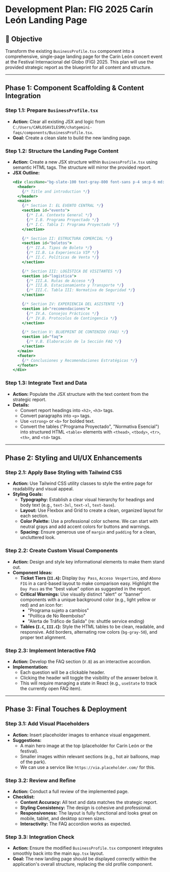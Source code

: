 # Development Plan: FIG 2025 Carín León Landing Page

## 🎯 Objective
Transform the existing `BusinessProfile.tsx` component into a comprehensive, single-page landing page for the Carín León concert event at the Festival Internacional del Globo (FIG) 2025. This plan will use the provided strategic report as the blueprint for all content and structure.

---

## Phase 1: Component Scaffolding & Content Integration

### Step 1.1: Prepare `BusinessProfile.tsx`
- **Action:** Clear all existing JSX and logic from `C:/Users/CARLOSAVILESMX/chatgemini-faqs/components/BusinessProfile.tsx`.
- **Goal:** Create a clean slate to build the new landing page.

### Step 1.2: Structure the Landing Page Content
- **Action:** Create a new JSX structure within `BusinessProfile.tsx` using semantic HTML tags. The structure will mirror the provided report.
- **JSX Outline:**
  ```jsx
  <div className="bg-slate-100 text-gray-800 font-sans p-4 sm:p-6 md:p-8">
    <header>
      {/* Title and introduction */}
    </header>
    <main>
      {/* Section I: EL EVENTO CENTRAL */}
      <section id="evento">
        {/* I.A. Contexto General */}
        {/* I.B. Programa Proyectado */}
        {/* I.C. Tabla I: Programa Proyectado */}
      </section>

      {/* Section II: ESTRUCTURA COMERCIAL */}
      <section id="boletos">
        {/* II.A. Tipos de Boleto */}
        {/* II.B. La Experiencia VIP */}
        {/* II.C. Políticas de Venta */}
      </section>

      {/* Section III: LOGÍSTICA DE VISITANTES */}
      <section id="logistica">
        {/* III.A. Rutas de Acceso */}
        {/* III.B. Estacionamiento y Transporte */}
        {/* III.C. Tabla III: Normativa de Seguridad */}
      </section>

      {/* Section IV: EXPERIENCIA DEL ASISTENTE */}
      <section id="recomendaciones">
        {/* IV.A. Consejos Prácticos */}
        {/* IV.B. Protocolos de Contingencia */}
      </section>

      {/* Section V: BLUEPRINT DE CONTENIDO (FAQ) */}
      <section id="faq">
        {/* V.B. Elaboración de la Sección FAQ */}
      </section>
    </main>
    <footer>
      {/* Conclusiones y Recomendaciones Estratégicas */}
    </footer>
  </div>
  ```

### Step 1.3: Integrate Text and Data
- **Action:** Populate the JSX structure with the text content from the strategic report.
- **Details:**
    - Convert report headings into `<h2>`, `<h3>` tags.
    - Convert paragraphs into `<p>` tags.
    - Use `<strong>` or `<b>` for bolded text.
    - Convert the tables ("Programa Proyectado", "Normativa Esencial") into structured HTML `<table>` elements with `<thead>`, `<tbody>`, `<tr>`, `<th>`, and `<td>` tags.

---

## Phase 2: Styling and UI/UX Enhancements

### Step 2.1: Apply Base Styling with Tailwind CSS
- **Action:** Use Tailwind CSS utility classes to style the entire page for readability and visual appeal.
- **Styling Goals:**
    - **Typography:** Establish a clear visual hierarchy for headings and body text (e.g., `text-3xl`, `text-xl`, `text-base`).
    - **Layout:** Use Flexbox and Grid to create a clean, organized layout for each section.
    - **Color Palette:** Use a professional color scheme. We can start with neutral grays and add accent colors for buttons and warnings.
    - **Spacing:** Ensure generous use of `margin` and `padding` for a clean, uncluttered look.

### Step 2.2: Create Custom Visual Components
- **Action:** Design and style key informational elements to make them stand out.
- **Component Ideas:**
    - **Ticket Tiers (`II.A`):** Display `Day Pass`, `Acceso Vespertino`, and `Abono FIG` in a card-based layout to make comparison easy. Highlight the `Day Pass` as the "best value" option as suggested in the report.
    - **Critical Warnings:** Use visually distinct "alert" or "banner" components with a unique background color (e.g., light yellow or red) and an icon for:
        - "Programa sujeto a cambios"
        - "Política de No Reembolso"
        - "Alerta de Tráfico de Salida" (re: shuttle service ending)
    - **Tables (`I.C`, `III.C`):** Style the HTML tables to be clean, readable, and responsive. Add borders, alternating row colors (`bg-gray-50`), and proper text alignment.

### Step 2.3: Implement Interactive FAQ
- **Action:** Develop the FAQ section (`V.B`) as an interactive accordion.
- **Implementation:**
    - Each question will be a clickable header.
    - Clicking the header will toggle the visibility of the answer below it.
    - This will require managing a state in React (e.g., `useState` to track the currently open FAQ item).

---

## Phase 3: Final Touches & Deployment

### Step 3.1: Add Visual Placeholders
- **Action:** Insert placeholder images to enhance visual engagement.
- **Suggestions:**
    - A main hero image at the top (placeholder for Carín León or the festival).
    - Smaller images within relevant sections (e.g., hot air balloons, map of the park).
    - We can use a service like `https://via.placeholder.com/` for this.

### Step 3.2: Review and Refine
- **Action:** Conduct a full review of the implemented page.
- **Checklist:**
    - **Content Accuracy:** All text and data matches the strategic report.
    - **Styling Consistency:** The design is cohesive and professional.
    - **Responsiveness:** The layout is fully functional and looks great on mobile, tablet, and desktop screen sizes.
    - **Interactivity:** The FAQ accordion works as expected.

### Step 3.3: Integration Check
- **Action:** Ensure the modified `BusinessProfile.tsx` component integrates smoothly back into the main `App.tsx` layout.
- **Goal:** The new landing page should be displayed correctly within the application's overall structure, replacing the old profile component.
